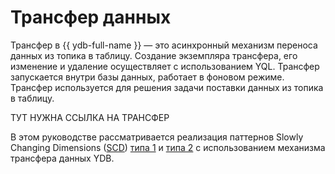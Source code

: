 # Трансфер данных

Трансфер в {{ ydb-full-name }} — это асинхронный механизм переноса данных из топика в таблицу. Создание экземпляра трансфера, его изменение и удаление осуществляет с использованием YQL. Трансфер запускается внутри базы данных, работает в фоновом режиме. Трансфер используется для решения задачи поставки данных из топика в таблицу.

ТУТ НУЖНА ССЫЛКА НА ТРАНСФЕР

В этом руководстве рассматривается реализация паттернов Slowly Changing Dimensions ([SCD](https://ru.wikipedia.org/wiki/Медленно_меняющееся_измерение)) [типа 1](scd1.md) и [типа 2](scd2.md) с использованием механизма трансфера данных YDB.

